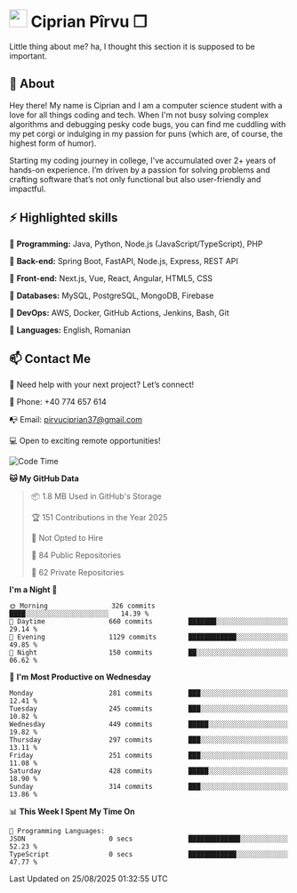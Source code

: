 # <img height="32px" src="https://user-images.githubusercontent.com/74038190/216122041-518ac897-8d92-4c6b-9b3f-ca01dcaf38ee.png"> Ciprian Pîrvu ❐ </h1>

Little thing about me? ha, I thought this section it is supposed to be important.

## 🧐 About

Hey there! My name is Ciprian and I am a computer science student with a love for all things coding and tech. When I'm not busy solving complex algorithms and debugging pesky code bugs, you can find me cuddling with my pet corgi or indulging in my passion for puns (which are, of course, the highest form of humor).

Starting my coding journey in college, I've accumulated over 2+ years of hands-on experience. I’m driven by a passion for solving problems and crafting software that’s not only functional but also user-friendly and impactful.


## ⚡ Highlighted skills

🎯 **Programming:** Java, Python, Node.js (JavaScript/TypeScript), PHP

🎯 **Back-end:** Spring Boot, FastAPI, Node.js, Express, REST API

🎯 **Front-end:** Next.js, Vue, React, Angular, HTML5, CSS

🎯 **Databases:** MySQL, PostgreSQL, MongoDB, Firebase

🎯 **DevOps:** AWS, Docker, GitHub Actions, Jenkins, Bash, Git

🎯 **Languages:** English, Romanian



## 📫 Contact Me

🤝 Need help with your next project? Let’s connect!

📱 Phone: +40 774 657 614

📭 Email: pirvuciprian37@gmail.com


💻 Open to exciting remote opportunities!

<!--START_SECTION:waka-->
![Code Time](http://img.shields.io/badge/Code%20Time-2%2C349%20hrs%2059%20mins-blue)

**🐱 My GitHub Data** 

> 📦 1.8 MB Used in GitHub's Storage 
 > 
> 🏆 151 Contributions in the Year 2025
 > 
> 🚫 Not Opted to Hire
 > 
> 📜 84 Public Repositories 
 > 
> 🔑 62 Private Repositories 
 > 
**I'm a Night 🦉** 

```text
🌞 Morning                326 commits         ████░░░░░░░░░░░░░░░░░░░░░   14.39 % 
🌆 Daytime                660 commits         ███████░░░░░░░░░░░░░░░░░░   29.14 % 
🌃 Evening                1129 commits        ████████████░░░░░░░░░░░░░   49.85 % 
🌙 Night                  150 commits         ██░░░░░░░░░░░░░░░░░░░░░░░   06.62 % 
```
📅 **I'm Most Productive on Wednesday** 

```text
Monday                   281 commits         ███░░░░░░░░░░░░░░░░░░░░░░   12.41 % 
Tuesday                  245 commits         ███░░░░░░░░░░░░░░░░░░░░░░   10.82 % 
Wednesday                449 commits         █████░░░░░░░░░░░░░░░░░░░░   19.82 % 
Thursday                 297 commits         ███░░░░░░░░░░░░░░░░░░░░░░   13.11 % 
Friday                   251 commits         ███░░░░░░░░░░░░░░░░░░░░░░   11.08 % 
Saturday                 428 commits         █████░░░░░░░░░░░░░░░░░░░░   18.90 % 
Sunday                   314 commits         ███░░░░░░░░░░░░░░░░░░░░░░   13.86 % 
```


📊 **This Week I Spent My Time On** 

```text
💬 Programming Languages: 
JSON                     0 secs              █████████████░░░░░░░░░░░░   52.23 % 
TypeScript               0 secs              ████████████░░░░░░░░░░░░░   47.77 % 
```


 Last Updated on 25/08/2025 01:32:55 UTC
<!--END_SECTION:waka-->
